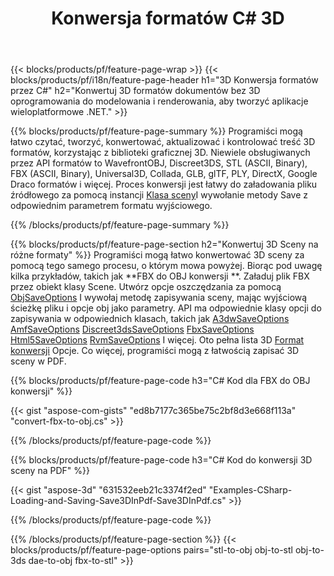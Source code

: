 ﻿---
title: Konwersja formatów C# 3D
url: /pl/net/conversion/
description: Konwertuj 3D formatów 3ds 3mf amf ase att dae drc dxf fbx gltf jt obj ply rvm stl u3d usdz usd vrml x z kilkoma liniami kodu C# za pośrednictwem biblioteki .NET.
---
{{< blocks/products/pf/feature-page-wrap >}}
{{< blocks/products/pf/i18n/feature-page-header h1="3D Konwersja formatów przez C#" h2="Konwertuj 3D formatów dokumentów bez 3D oprogramowania do modelowania i renderowania, aby tworzyć aplikacje wieloplatformowe .NET." >}}

{{% blocks/products/pf/feature-page-summary %}}
Programiści mogą łatwo czytać, tworzyć, konwertować, aktualizować i kontrolować treść 3D formatów, korzystając z biblioteki graficznej 3D. Niewiele obsługiwanych przez API formatów to WavefrontOBJ, Discreet3DS, STL (ASCII, Binary), FBX (ASCII, Binary), Universal3D, Collada, GLB, glTF, PLY, DirectX, Google Draco formatów i więcej. Proces konwersji jest łatwy do załadowania pliku źródłowego za pomocą instancji [Klasa sceny](https://apireference.aspose.com/3d/net/aspose.threed/scene)I wywołanie metody Save z odpowiednim parametrem formatu wyjściowego.

{{% /blocks/products/pf/feature-page-summary %}}

{{% blocks/products/pf/feature-page-section h2="Konwertuj 3D Sceny na różne formaty" %}}
Programiści mogą łatwo konwertować 3D sceny za pomocą tego samego procesu, o którym mowa powyżej. Biorąc pod uwagę kilka przykładów, takich jak **FBX do OBJ konwersji **. Załaduj plik FBX przez obiekt klasy Scene. Utwórz opcje oszczędzania za pomocą [ObjSaveOptions](https://apireference.aspose.com/3d/net/aspose.threed.formats/objsaveoptions) I wywołaj metodę zapisywania sceny, mając wyjściową ścieżkę pliku i opcje obj jako parametry. API ma odpowiednie klasy opcji do zapisywania w odpowiednich klasach, takich jak [A3dwSaveOptions](https://apireference.aspose.com/3d/net/aspose.threed.formats/a3dwsaveoptions) [AmfSaveOptions](https://apireference.aspose.com/3d/net/aspose.threed.formats/amfsaveoptions) [Discreet3dsSaveOptions](https://apireference.aspose.com/3d/net/aspose.threed.formats/discreet3dssaveoptions) [FbxSaveOptions](https://apireference.aspose.com/3d/net/aspose.threed.formats/fbxsaveoptions) [Html5SaveOptions](https://apireference.aspose.com/3d/net/aspose.threed.formats/html5saveoptions) [RvmSaveOptions](https://apireference.aspose.com/3d/net/aspose.threed.formats/rvmsaveoptions) I więcej. Oto pełna lista 3D [Format konwersji](https://apireference.aspose.com/3d/net/aspose.threed.formats) Opcje. Co więcej, programiści mogą z łatwością zapisać 3D sceny w PDF.

{{% blocks/products/pf/feature-page-code h3="C# Kod dla FBX do OBJ konwersji" %}}

{{< gist "aspose-com-gists" "ed8b7177c365be75c2bf8d3e668f113a" "convert-fbx-to-obj.cs" >}}

{{% /blocks/products/pf/feature-page-code %}}

{{% blocks/products/pf/feature-page-code h3="C# Kod do konwersji 3D sceny na PDF" %}}

{{< gist "aspose-3d" "631532eeb21c3374f2ed" "Examples-CSharp-Loading-and-Saving-Save3DInPdf-Save3DInPdf.cs" >}}

{{% /blocks/products/pf/feature-page-code %}}


{{% /blocks/products/pf/feature-page-section %}}
{{< blocks/products/pf/feature-page-options pairs="stl-to-obj obj-to-stl obj-to-3ds dae-to-obj fbx-to-stl" >}}